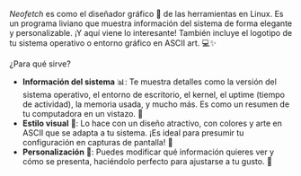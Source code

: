 *Neofetch* es como el diseñador gráfico 🎨 de las herramientas en Linux. Es un programa liviano que muestra información del sistema de forma elegante y personalizable. ¡Y aquí viene lo interesante! También incluye el logotipo de tu sistema operativo o entorno gráfico en ASCII art. 💻✨

¿Para qué sirve?

- **Información del sistema** 📊: Te muestra detalles como la versión del sistema operativo, el entorno de escritorio, el kernel, el uptime (tiempo de actividad), la memoria usada, y mucho más. Es como un resumen de tu computadora en un vistazo. 🧐
- **Estilo visual** 🌈: Lo hace con un diseño atractivo, con colores y arte en ASCII que se adapta a tu sistema. ¡Es ideal para presumir tu configuración en capturas de pantalla! 📸
- **Personalización** 🔧: Puedes modificar qué información quieres ver y cómo se presenta, haciéndolo perfecto para ajustarse a tu gusto. 💅